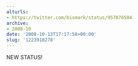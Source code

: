 ```yaml
---
alturls:
- https://twitter.com/bismark/status/957876504
archive:
- 2008-10
date: '2008-10-13T17:17:58+00:00'
slug: '1223918278'
---
```


NEW STATUS!

